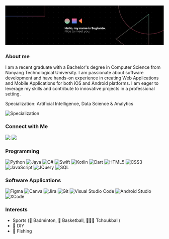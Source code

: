 ![Sugianto Banner](https://github.com/Sugiantoxyk/Sugiantoxyk/blob/main/assets/banner.png)

### About me

I am a recent graduate with a Bachelor's degree in Computer Science from Nanyang Technological University. I am passionate about software development and have hands-on experience in creating Web Applications and Mobile Applications for both iOS and Android platforms. I am eager to leverage my skills and contribute to innovative projects in a professional setting.

Specialization: Artificial Intelligence, Data Science & Analytics

<img alt="Specialization" src="https://github.com/Sugiantoxyk/Sugiantoxyk/blob/main/assets/specialization.gif" width="50%"/>

### Connect with Me

<a href="https://www.linkedin.com/in/sugianto-xin-29276bb3/"><img src="https://img.shields.io/badge/-Sugianto-0077B5?style=for-the-badge&logo=Linkedin&logoColor=white"/></a>
<a href="mailto:sugianto228@gmail.com"><img src="https://img.shields.io/badge/-sugianto228@gmail.com-D14836?style=for-the-badge&logo=Gmail&logoColor=white"/></a>

### Programming

![Python](https://img.shields.io/badge/Python-3776AB?style=for-the-badge&logo=python&logoColor=white)
![Java](https://img.shields.io/badge/Java-ED8B00?style=for-the-badge&logo=java&logoColor=white)
![C#](https://img.shields.io/badge/C%23-239120?style=for-the-badge&logo=c-sharp&logoColor=white)
![Swift](https://img.shields.io/badge/Swift-F05038?style=for-the-badge&logo=swift&logoColor=white)
![Kotlin](https://img.shields.io/badge/Kotlin-7F52FF?style=for-the-badge&logo=kotlin&logoColor=white)
![Dart](https://img.shields.io/badge/Dart-18212F?style=for-the-badge&logo=dart&logoColor=white)
![HTML5](https://img.shields.io/badge/HTML5-E34F26?style=for-the-badge&logo=html5&logoColor=white)
![CSS3](https://img.shields.io/badge/CSS3-1572B6?style=for-the-badge&logo=css3&logoColor=white)
![JavaScript](https://img.shields.io/badge/JavaScript-F7DF1E?style=for-the-badge&logo=javascript&logoColor=black)
![JQuery](https://img.shields.io/badge/JQuery-0669AD?style=for-the-badge&logo=JQuery&logoColor=white)
![SQL](https://img.shields.io/badge/SQL-3F6393?style=for-the-badge&logo=MySQL&logoColor=white)

### Software Applications

![Figma](https://img.shields.io/badge/Figma-8A38F5?style=for-the-badge&logo=Figma&logoColor=white)
![Canva](https://img.shields.io/badge/Canva-00C4CC?style=for-the-badge&logo=canva&logoColor=white)
![Jira](https://img.shields.io/badge/Jira-2480F8?style=for-the-badge&logo=Jira&logoColor=white)
![Git](https://img.shields.io/badge/Git-EA4E30?style=for-the-badge&logo=Git&logoColor=white)
![Visual Studio Code](https://img.shields.io/badge/Visual%20Studio%20Code-3AA4EC?style=for-the-badge&logo=visual-studio-code&logoColor=white)
![Android Studio](https://img.shields.io/badge/Android%20Studio-50AF55?style=for-the-badge&logo=android-studio&logoColor=white)
![XCode](https://img.shields.io/badge/XCode-176CE2?style=for-the-badge&logo=XCode&logoColor=white)

### Interests

- Sports (🏸 Badminton, 🏀 Basketball, 🤾🏻‍♂️ Tchoukball)
- 🎨 DIY
- 🎣 Fishing

<!--
**Sugiantoxyk/Sugiantoxyk** is a ✨ _special_ ✨ repository because its `README.md` (this file) appears on your GitHub profile.

Here are some ideas to get you started:

- 🔭 I’m currently working on ...
- 🌱 I’m currently learning ...
- 👯 I’m looking to collaborate on ...
- 🤔 I’m looking for help with ...
- 💬 Ask me about ...
- 📫 How to reach me: ...
- 😄 Pronouns: ...
- ⚡ Fun fact: ...
-->
